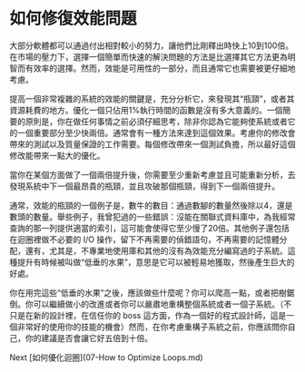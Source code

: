 # 如何修復效能問題
[//]: # (Version:1.0.0)
大部分軟體都可以通過付出相對較小的努力，讓他們比剛釋出時快上10到100倍。在市場的壓力下，選擇一個簡單而快速的解決問題的方法是比選擇其它方法更為明智而有效率的選擇。然而，效能是可用性的一部分，而且通常它也需要被更仔細地考慮。

提高一個非常複雜的系統的效能的關鍵是，充分分析它，來發現其“瓶頸”，或者其資源耗費的地方。優化一個只佔用1%執行時間的函數是沒有多大意義的。一個簡要的原則是，你在做任何事情之前必須仔細思考，除非你認為它能夠使系統或者它的一個重要部分至少快兩倍。通常會有一種方法來達到這個效果。考慮你的修改會帶來的測試以及質量保證的工作需要。每個修改帶來一個測試負擔，所以最好這個修改能帶來一點大的優化。

當你在某個方面做了一個兩倍提升後，你需要至少重新考慮並且可能重新分析，去發現系統中下一個最昂貴的瓶頸，並且攻破那個瓶頸，得到下一個兩倍提升。

通常，效能的瓶頸的一個例子是，數牛的數目：通過數腳的數量然後除以4，還是數頭的數量。舉些例子，我曾犯過的一些錯誤：沒能在關聯式資料庫中，為我經常查詢的那一列提供適當的索引，這可能會使得它至少慢了20倍。其他例子還包括在迴圈裡做不必要的 I/O 操作，留下不再需要的偵錯語句，不再需要的記憶體分配，還有，尤其是，不專業地使用庫和其他的沒有為效能充分編寫過的子系統。這種提升有時候被叫做“低垂的水果”，意思是它可以被輕易地獲取，然後產生巨大的好處。

你在用完這些“低垂的水果”之後，應該做些什麼呢？你可以爬高一點，或者把樹鋸倒。你可以繼續做小的改進或者你可以嚴肅地重構整個系統或者一個子系統。（不只是在新的設計裡，在信任你的 boss 這方面，作為一個好的程式設計師，這是一個非常好的使用你的技能的機會）然而，在你考慮重構子系統之前，你應該問你自己，你的建議是否會讓它好五倍到十倍。

Next [如何優化迴圈](07-How to Optimize Loops.md)

